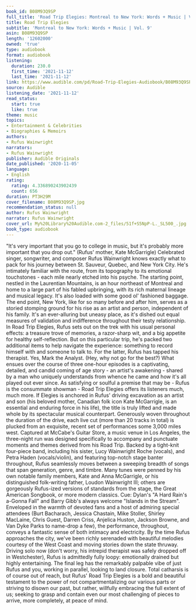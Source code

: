 ```yaml
---
book_id: B08M93Q9SP
full_title: 'Road Trip Elegies: Montreal to New York: Words + Music | Vol. 9'
title: Road Trip Elegies
subtitle: 'Montreal to New York: Words + Music | Vol. 9'
asin: B08M93Q9SP
length: '12602000'
owned: 'true'
type: audiobook
format: audiobook
listening:
  duration: 230.0
  first_time: '2021-11-12'
  last_time: '2021-11-12'
link: https://www.audible.com/pd/Road-Trip-Elegies-Audiobook/B08M93Q9SP
source: Audible
listening_date: '2021-11-12'
read_status:
  start: true
  like: true
theme: music
topics:
- Entertainment & Celebrities
- Biographies & Memoirs
authors:
- Rufus Wainwright
narrators:
- Rufus Wainwright
publisher: Audible Originals
date_published: '2020-11-05'
language:
- English
rating:
  rating: 4.336890243902439
  count: 656
duration: PT3H29M
cover_filename: B08M93Q9SP.jpg
recommendation_status: null
author: Rufus Wainwright
narrator: Rufus Wainwright
cover_url: My%20Library%20Audible.com-2_files/51f+S5NpP-L._SL500_.jpg
book_type: audiobook
---
```

"It's very important that you go to college in music, but it's probably more important that you drop out." (Rufus' mother, Kate McGarrigle)
Celebrated singer, songwriter, and composer Rufus Wainwright knows exactly what to pack for his journey between St. Sauveur, Quebec, and New York City. He's intimately familiar with the route, from its topography to its emotional touchstones - each mile nearly etched into his psyche. The starting point, nestled in the Laurentian Mountains, is an hour northeast of Montreal and home to a large part of his fabled upbringing, with its rich maternal lineage and musical legacy. It's also loaded with some good ol' fashioned baggage. The end point, New York, like for so many before and after him, serves as a storied stomping ground for his rise as an artist and person, independent of his family. It's an ever-alluring but uneasy place, as it's dished out equal measures of validation and indifference throughout their testy relationship.
In Road Trip Elegies, Rufus sets out on the trek with his usual personal effects: a treasure trove of memories, a razor-sharp wit, and a big appetite for healthy self-reflection. But on this particular trip, he's packed two additional items to help navigate the experience: something to record himself with and someone to talk to. For the latter, Rufus has tapped his therapist. Yes, Mark the Analyst. (Hey, why not go for the best?) What ensues over the course of three one-hour episodes is a captivating, detailed, and candid coming of age story - an artist's awakening - shared by a man who uniquely understands from whence he came and how it's all played out ever since. As satisfying or soulful a premise that may be - Rufus is the consummate showman - Road Trip Elegies offers its listeners much, much more.
If Elegies is anchored in Rufus' driving excavation as an artist and son (his beloved mother, Canadian folk icon Kate McGarrigle, is an essential and enduring force in his life), the title is truly lifted and made whole by its spectacular musical counterpart. Generously woven throughout the duration of the drive, each live cut (more than 20 tracks in total) is plucked from an exquisite, recent set of performances some 3,000 miles west. Captured at McCabe's Guitar Store, a music venue in Los Angeles, the three-night run was designed specifically to accompany and punctuate moments and themes derived from his Road Trip. Backed by a tight-knit four-piece band, including his sister, Lucy Wainwright Roche (vocals), and Petra Haden (vocals/violin), and featuring top-notch stage banter throughout, Rufus seamlessly moves between a sweeping breadth of songs that span generation, genre, and timbre. Many tunes were penned by his own notable family members, Kate and Anna McGarrigle, or his distinguished folk-writing father, Loudon Wainwright III; others are gorgeously Rufus-ized versions of standards from the stage, the Great American Songbook, or more modern classics. Cue: Dylan's "A Hard Rain's a-Gonna Fall" and Barry Gibb's always welcome "Islands in the Stream". Enveloped in the warmth of devoted fans and a host of admiring special attendees (Burt Bacharach, Jessica Chastain, Mike Stoller, Shirley MacLaine, Chris Guest, Darren Criss, Anjelica Huston, Jackson Browne, and Van Dyke Parks to name-drop a few), the performance, throughout, conveys a fantastic sense of both intimacy and electricity.
By the time Rufus approaches the city, we've been richly serenaded with beautiful melodies courtesy of the West Coast and moving stories down the state thruway. Driving solo now (don't worry, his intrepid therapist was safely dropped off in Westchester), Rufus is admittedly fully loopy: emotionally drained but highly entertaining. The final leg has the remarkably palpable vibe of just Rufus and you, working in parallel, looking to land closure. Total catharsis is of course out of reach, but Rufus' Road Trip Elegies is a bold and beautiful testament to the power of not compartmentalizing our various parts or striving to disown our past, but rather, willfully embracing the full extent of us; seeking to grasp and contain even our most challenging of pieces to arrive, more completely, at peace of mind.

